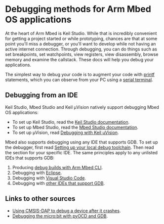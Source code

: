# Debugging methods for Arm Mbed OS applications

At the heart of Arm Mbed is Keil Studio. While that is incredibly convenient for getting a project started or while prototyping, chances are that at some point you'll miss a debugger, or you'll want to develop while not having an active internet connection. Through debugging, you can do things such as set breakpoints, set watchpoints, view registers, view disassembly, browse memory and examine the callstack. These docs will help you debug your applications.

The simplest way to debug your code is to augment your code with [printf](../tutorials/debugging-using-printf-statements.html) statements, which you can observe from your PC using a [serial terminal](../tutorials/serial-comm.html).

## Debugging from an IDE

Keil Studio, Mbed Studio and Keil µVision natively support debugging Mbed OS applications:
* To set up Keil Studio, read the [Keil Studio documentation](https://developer.arm.com/documentation/102497/1-5/Monitor-and-debug/Debug-a-project-with-Keil-Studio/Introduction).
* To set up Mbed Studio, read the [Mbed Studio documentation](https://os.mbed.com/docs/mbed-studio/current/monitor-debug/debugging-with-mbed-studio.html).
* To set up µVision, read [Debugging with Keil µVision](../debug-test/keil-uvision.html).

Mbed also supports debugging using any IDE that supports GDB. To set up the debugger, first read [Setting up your local debug toolchain](../debug-test/setting-up-a-local-debug-toolchain.html). Then read the section for your specific IDE. The same principles apply to any unlisted IDEs that supports GDB:

1. Producing [debug builds with Arm Mbed CLI](../program-setup/debug-builds-cli.html).
1. Debugging with [Eclipse](../debug-test/third-party-tools.html).
1. Debugging with [Visual Studio Code](../debug-test/visual-studio-code.html).
1. Debugging with [other IDEs that support GDB](../debug-test/third-party-tools.html).

## Links to other sources

- [Using CMSIS-DAP to debug a device after it crashes](https://os.mbed.com/blog/entry/Post-mortem-debugging-with-ARM-mbed/).
- [Debugging the micro:bit with pyOCD and GDB](../debug-test/debug-microbit.html).
